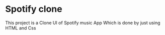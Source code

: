 # Spotify clone
This project is a Clone UI of Spotify music App Which is done by just using HTML and Css
